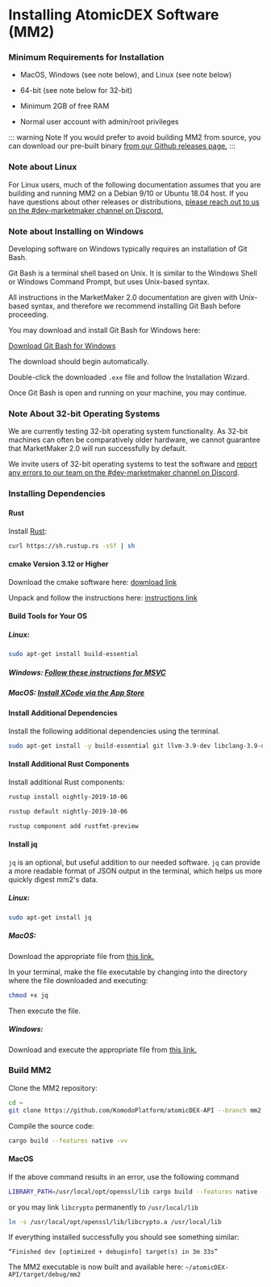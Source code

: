 # Installing AtomicDEX Software (MM2)

### Minimum Requirements for Installation

- MacOS, Windows (see note below), and Linux (see note below)

- 64-bit (see note below for 32-bit)

- Minimum 2GB of free RAM

- Normal user account with admin/root privileges

::: warning Note
If you would prefer to avoid building MM2 from source, you can download our pre-built binary [from our Github releases page.](https://github.com/KomodoPlatform/atomicDEX-API/releases)
:::

### Note about Linux

For Linux users, much of the following documentation assumes that you are building and running MM2 on a Debian 9/10 or Ubuntu 18.04 host. If you have questions about other releases or distributions, [please reach out to us on the #dev-marketmaker channel on Discord.](https://komodoplatform.com/discord)

### Note about Installing on Windows

Developing software on Windows typically requires an installation of Git Bash.

Git Bash is a terminal shell based on Unix. It is similar to the Windows Shell or Windows Command Prompt, but uses Unix-based syntax.

All instructions in the MarketMaker 2.0 documentation are given with Unix-based syntax, and therefore we recommend installing Git Bash before proceeding.

You may download and install Git Bash for Windows here:

[Download Git Bash for Windows](https://git-scm.com/download/win)

The download should begin automatically.

Double-click the downloaded `.exe` file and follow the Installation Wizard.

Once Git Bash is open and running on your machine, you may continue.

### Note About 32-bit Operating Systems

We are currently testing 32-bit operating system functionality. As 32-bit machines can often be comparatively older hardware, we cannot guarantee that MarketMaker 2.0 will run successfully by default.

We invite users of 32-bit operating systems to test the software and [report any errors to our team on the #dev-marketmaker channel on Discord](https://komodoplatform.com/discord).

### Installing Dependencies

#### Rust

Install [Rust](https://www.rust-lang.org/tools/install):

```bash
curl https://sh.rustup.rs -sSf | sh
```

#### cmake Version 3.12 or Higher

Download the cmake software here: [download link](https://cmake.org/download/)

Unpack and follow the instructions here: [instructions link](https://cmake.org/install/)

#### Build Tools for Your OS

##### Linux:

```bash
sudo apt-get install build-essential
```

##### Windows: [Follow these instructions for MSVC](https://docs.microsoft.com/en-us/cpp/build/vscpp-step-0-installation?view=vs-2017)

##### MacOS: [Install XCode via the App Store](https://itunes.apple.com/us/app/xcode/id497799835?mt=12)

#### Install Additional Dependencies

Install the following additional dependencies using the terminal.

```bash
sudo apt-get install -y build-essential git llvm-3.9-dev libclang-3.9-dev clang-3.9 libssl-dev pkg-config
```

#### Install Additional Rust Components

Install additional Rust components:

```bash
rustup install nightly-2019-10-06
```

```bash
rustup default nightly-2019-10-06
```

```bash
rustup component add rustfmt-preview
```

#### Install jq

`jq` is an optional, but useful addition to our needed software. `jq` can provide a more readable format of JSON output in the terminal, which helps us more quickly digest mm2's data.

##### Linux:

```bash
sudo apt-get install jq
```

##### MacOS:

Download the appropriate file from [this link.](https://stedolan.github.io/jq/download/)

In your terminal, make the file executable by changing into the directory where the file downloaded and executing:

```bash
chmod +x jq
```

Then execute the file.

##### Windows:

Download and execute the appropriate file from [this link.](https://stedolan.github.io/jq/download/)

### Build MM2

Clone the MM2 repository:

```bash
cd ~
git clone https://github.com/KomodoPlatform/atomicDEX-API --branch mm2 --single-branch && cd atomicDEX-API
```

Compile the source code:

```bash
cargo build --features native -vv
```

#### MacOS

If the above command results in an error, use the following command

```bash
LIBRARY_PATH=/usr/local/opt/openssl/lib cargo build --features native -vv
```

or you may link `libcrypto` permanently to `/usr/local/lib`

```bash
ln -s /usr/local/opt/openssl/lib/libcrypto.a /usr/local/lib
```

If everything installed successfully you should see something similar:

```
“Finished dev [optimized + debuginfo] target(s) in 3m 33s”
```

The MM2 executable is now built and available here: `~/atomicDEX-API/target/debug/mm2`
